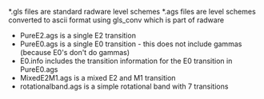 \*.gls files are standard radware level schemes
\*.ags files are level schemes converted to ascii format using gls_conv which is part of radware

* PureE2.ags is a single E2 transition
* PureE0.ags is a single E0 transition - this does not include gammas (because E0's don't do gammas)
* E0.info includes the transition information for the E0 transition in PureE0.ags
* MixedE2M1.ags is a mixed E2 and M1 transition
* rotationalband.ags is a simple rotational band with 7 transitions
